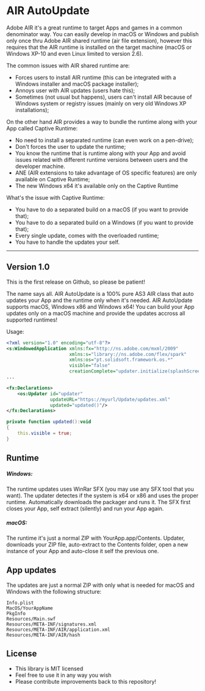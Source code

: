 
# AIR AutoUpdate 

Adobe AIR it's a great runtime to target Apps and games in a common denominator way.
You can easily develop in macOS or Windows and publish only once thru Adobe AIR shared runtime (air file extension), however this requires that the AIR runtime is installed on the target machine (macOS or Windows XP-10 and even Linux limited to version 2.6).

The common issues with AIR shared runtime are:
* Forces users to install AIR runtime (this can be integrated with a Windows installer and macOS package installer);
* Annoys user with AIR updates (users hate this);
* Sometimes (not usual but happens), users can't install AIR because of Windows system or registry issues (mainly on very old Windows XP installations);

On the other hand AIR provides a way to bundle the runtime along with your App called Captive Runtime:
* No need to install a separated runtime (can even work on a pen-drive);
* Don't forces the user to update the runtime;
* You know the runtime that is runtime along with your App and avoid issues related with different runtime versions between users and the developer machine.
* ANE (AIR extensions to take advantage of OS specific features) are only available on Captive Runtime;
* The new Windows x64 it's available only on the Captive Runtime

What's the issue with Captive Runtime:
* You have to do a separated build on a macOS (if you want to provide that);
* You have to do a separated build on a Windows (if you want to provide that);
* Every single update, comes with the overloaded runtime;
* You have to handle the updates your self.

-------------

## Version 1.0
This is the first release on Github, so please be patient!

The name says all.
AIR AutoUpdate is a 100% pure AS3 AIR class that auto updates your App and the runtime only when it's needed.
AIR AutoUpdate supports macOS, Windows x86 and Windows x64!
You can build your App updates only on a macOS machine and provide the updates accross all supported runtimes!
 
 Usage:
````xml
<?xml version="1.0" encoding="utf-8"?>
<s:WindowedApplication xmlns:fx="http://ns.adobe.com/mxml/2009"
                       xmlns:s="library://ns.adobe.com/flex/spark"
                       xmlns:os="pt.solidsoft.framework.os.*"
                       visible="false"
                       creationComplete="updater.initialize(splashScreen)">
...
`````

````xml
<fx:Declarations>
    <os:Updater id="updater"
                updateURL="https://myurl/Update/updates.xml"
                updated="updated()"/>
</fx:Declarations>
`````
````actionscript
private function updated():void
{
    this.visible = true;
}
`````

## Runtime
##### Windows:
The runtime updates uses WinRar SFX (you may use any SFX tool that you want).
The updater detectes if the system is x64 or x86 and uses the proper runtime.
Automatically downloads the packager and runs it.
The SFX first closes your App, self extract (silently) and run your App again.

##### macOS:
The runtime it's just a normal ZIP with YourApp.app/Contents.
Updater, downloads your ZIP file, auto-extract to the Contents folder, open a new instance of your App and auto-close it self the previous one.

## App updates
The updates are just a normal ZIP with only what is needed for macOS and Windows with the following structure:

````shell
Info.plist
MacOS/YourAppName
PkgInfo
Resources/Main.swf
Resources/META-INF/signatures.xml
Resources/META-INF/AIR/application.xml
Resources/META-INF/AIR/hash
`````
## License

- This library is MIT licensed
- Feel free to use it in any way you wish
- Please contribute improvements back to this repository!
